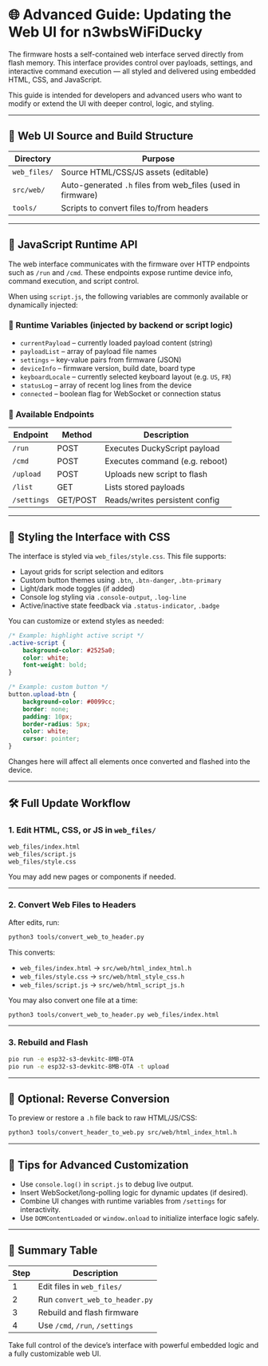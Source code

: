 # 🌐 Advanced Guide: Updating the Web UI for n3wbsWiFiDucky

The firmware hosts a self-contained web interface served directly from flash memory. This interface provides control over payloads, settings, and interactive command execution — all styled and delivered using embedded HTML, CSS, and JavaScript.

This guide is intended for developers and advanced users who want to modify or extend the UI with deeper control, logic, and styling.

---

## 📁 Web UI Source and Build Structure

| Directory    | Purpose                                                      |
| ------------ | ------------------------------------------------------------ |
| `web_files/` | Source HTML/CSS/JS assets (editable)                         |
| `src/web/`   | Auto-generated `.h` files from web\_files (used in firmware) |
| `tools/`     | Scripts to convert files to/from headers                     |

---

## 🧠 JavaScript Runtime API

The web interface communicates with the firmware over HTTP endpoints such as `/run` and `/cmd`. These endpoints expose runtime device info, command execution, and script control.

When using `script.js`, the following variables are commonly available or dynamically injected:

### 🔸 Runtime Variables (injected by backend or script logic)

* `currentPayload` – currently loaded payload content (string)
* `payloadList` – array of payload file names
* `settings` – key-value pairs from firmware (JSON)
* `deviceInfo` – firmware version, build date, board type
* `keyboardLocale` – currently selected keyboard layout (e.g. `US`, `FR`)
* `statusLog` – array of recent log lines from the device
* `connected` – boolean flag for WebSocket or connection status

### 🔹 Available Endpoints

| Endpoint    | Method   | Description                    |
| ----------- | -------- | ------------------------------ |
| `/run`      | POST     | Executes DuckyScript payload   |
| `/cmd`      | POST     | Executes command (e.g. reboot) |
| `/upload`   | POST     | Uploads new script to flash    |
| `/list`     | GET      | Lists stored payloads          |
| `/settings` | GET/POST | Reads/writes persistent config |

---

## 🎨 Styling the Interface with CSS

The interface is styled via `web_files/style.css`. This file supports:

* Layout grids for script selection and editors
* Custom button themes using `.btn`, `.btn-danger`, `.btn-primary`
* Light/dark mode toggles (if added)
* Console log styling via `.console-output`, `.log-line`
* Active/inactive state feedback via `.status-indicator`, `.badge`

You can customize or extend styles as needed:

```css
/* Example: highlight active script */
.active-script {
    background-color: #2525a0;
    color: white;
    font-weight: bold;
}

/* Example: custom button */
button.upload-btn {
    background-color: #0099cc;
    border: none;
    padding: 10px;
    border-radius: 5px;
    color: white;
    cursor: pointer;
}
```

Changes here will affect all elements once converted and flashed into the device.

---

## 🛠 Full Update Workflow

### 1. Edit HTML, CSS, or JS in `web_files/`

```bash
web_files/index.html
web_files/script.js
web_files/style.css
```

You may add new pages or components if needed.

---

### 2. Convert Web Files to Headers

After edits, run:

```bash
python3 tools/convert_web_to_header.py
```

This converts:

* `web_files/index.html` → `src/web/html_index_html.h`
* `web_files/style.css` → `src/web/html_style_css.h`
* `web_files/script.js` → `src/web/html_script_js.h`

You may also convert one file at a time:

```bash
python3 tools/convert_web_to_header.py web_files/index.html
```

---

### 3. Rebuild and Flash

```bash
pio run -e esp32-s3-devkitc-8MB-OTA
pio run -e esp32-s3-devkitc-8MB-OTA -t upload
```

---

## 🧪 Optional: Reverse Conversion

To preview or restore a `.h` file back to raw HTML/JS/CSS:

```bash
python3 tools/convert_header_to_web.py src/web/html_index_html.h
```

---

## 🚀 Tips for Advanced Customization

* Use `console.log()` in `script.js` to debug live output.
* Insert WebSocket/long-polling logic for dynamic updates (if desired).
* Combine UI changes with runtime variables from `/settings` for interactivity.
* Use `DOMContentLoaded` or `window.onload` to initialize interface logic safely.

---

## 📎 Summary Table

| Step | Description                     |
| ---- | ------------------------------- |
| 1    | Edit files in `web_files/`      |
| 2    | Run `convert_web_to_header.py`  |
| 3    | Rebuild and flash firmware      |
| 4    | Use `/cmd`, `/run`, `/settings` |

Take full control of the device’s interface with powerful embedded logic and a fully customizable web UI.
